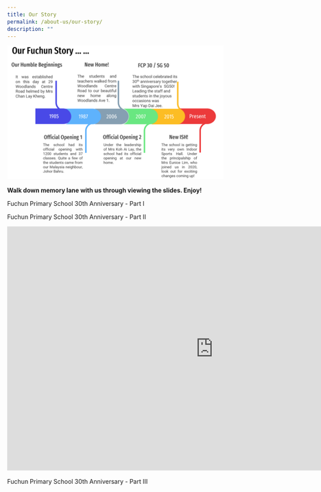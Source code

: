 ```yaml
---
title: Our Story
permalink: /about-us/our-story/
description: ""
---
```

<img src="/images/story.png">
<p><strong>Walk down memory lane with us through viewing the slides</strong><strong>. Enjoy!</strong></p>
<p>Fuchun Primary School 30th Anniversary - Part I</p>

<p>Fuchun Primary School 30th Anniversary - Part II</p>
<iframe src="https://docs.google.com/presentation/d/e/2PACX-1vSYx9BuOYwwMCTNwu0DupzD6v06PvdNSX81qUS-i_RWTRdrlUCLR8A0iHpuhG2DQvxyOKsfQIJHLGyD/embed?start=false&loop=false&delayms=10000" frameborder="0" width="960" height="569" allowfullscreen="true"></iframe>
<p>Fuchun Primary School 30th Anniversary - Part III</p>